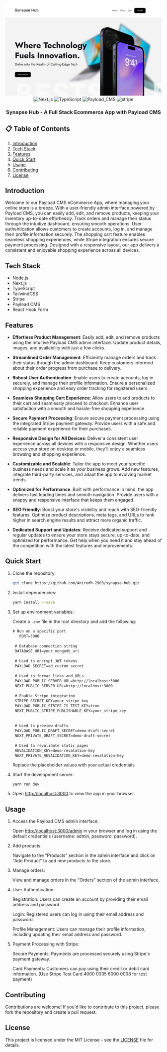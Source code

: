 <div align="center">
  <br />
    <a  >
      <img src="https://github.com/Anirudh-2903/synapse-hub/blob/main/homepage.png" alt="Project Banner">
    </a>
  <br />

  <div>
    <img src="https://img.shields.io/badge/-Next_JS_14-black?style=for-the-badge&logoColor=white&logo=nextdotjs&color=000000" alt="Next.js" />
    <img src="https://img.shields.io/badge/-TypeScript-black?style=for-the-badge&logoColor=white&logo=typescript&color=3178C6" alt="TypeScript" />
    <img src="https://img.shields.io/badge/-Payload_CMS-black?style=for-the-badge&link=https%3A%2F%2Fpayloadcms.com%2F" alt="Payload_CMS" />
    <img src="https://img.shields.io/badge/-Stripe-black?style=for-the-badge&logoColor=white&logo=stripe&color=008CDD" alt="stripe" />
  </div>

  <h3 align="center">Synapse Hub - A Full Stack Ecommerce App with Payload CMS</h3>

</div>

## 📋 <a name="table">Table of Contents</a>

1. [Introduction](#introduction)
2. [Tech Stack](#tech-stack)
3. [Features](#features)
4. [Quick Start](#quick-start)
5. [Usage](#usage)
6. [Contributing](#contributing)
7. [License](#license)


## <a name="introduction">Introduction</a>
Welcome to our Payload CMS eCommerce App, where managing your online store is a breeze. With a user-friendly admin interface powered by Payload CMS, you can easily add, edit, and remove products, keeping your inventory up-to-date effortlessly. Track orders and manage their status through the intuitive dashboard, ensuring smooth operations. User authentication allows customers to create accounts, log in, and manage their profile information securely. The shopping cart feature enables seamless shopping experiences, while Stripe integration ensures secure payment processing. Designed with a responsive layout, our app delivers a consistent and enjoyable shopping experience across all devices.


## <a name="tech-stack">Tech Stack</a>

- Node.js
- Next.js
- TypeScript
- TailwindCSS
- Stripe
- Payload CMS
- React Hook Form


## <a name="features">Features</a>

- **Effortless Product Management**: Easily add, edit, and remove products using the intuitive Payload CMS admin interface. Update product details, images, and availability with just a few clicks.

- **Streamlined Order Management**: Efficiently manage orders and track their status through the admin dashboard. Keep customers informed about their order progress from purchase to delivery.

- **Robust User Authentication**: Enable users to create accounts, log in securely, and manage their profile information. Ensure a personalized shopping experience and easy order tracking for registered users.

- **Seamless Shopping Cart Experience**: Allow users to add products to their cart and seamlessly proceed to checkout. Enhance user satisfaction with a smooth and hassle-free shopping experience.

- **Secure Payment Processing**: Ensure secure payment processing using the integrated Stripe payment gateway. Provide users with a safe and reliable payment experience for their purchases.

- **Responsive Design for All Devices**: Deliver a consistent user experience across all devices with a responsive design. Whether users access your store on desktop or mobile, they'll enjoy a seamless browsing and shopping experience.

- **Customizable and Scalable**: Tailor the app to meet your specific business needs and scale it as your business grows. Add new features, integrate third-party services, and adapt the app to evolving market trends.

- **Optimized for Performance**: Built with performance in mind, the app delivers fast loading times and smooth navigation. Provide users with a snappy and responsive interface that keeps them engaged.

- **SEO Friendly**: Boost your store's visibility and reach with SEO-friendly features. Optimize product descriptions, meta tags, and URLs to rank higher in search engine results and attract more organic traffic.

- **Dedicated Support and Updates**: Receive dedicated support and regular updates to ensure your store stays secure, up-to-date, and optimized for performance. Get help when you need it and stay ahead of the competition with the latest features and improvements.

## <a name="quick-start">Quick Start</a>

1. Clone the repository:

   ```bash
   git clone https://github.com/Anirudh-2903/synapse-hub.git
   ```

2. Install dependencies:

   ```bash
   yarn install --save
   ```

3. Set up environment variables:

   Create a `.env` file in the root directory and add the following:

   ```env
   # Run on a specific port
      PORT=3000

    # Database connection string
    DATABASE_URI=your_mongodb_uri

    # Used to encrypt JWT tokens
    PAYLOAD_SECRET=ad_custom_secret

    # Used to format links and URLs
    PAYLOAD_PUBLIC_SERVER_URL=http://localhost:3000
    NEXT_PUBLIC_SERVER_URL=http://localhost:3000

    # Enable Stripe integration
    STRIPE_SECRET_KEY=your_stripe_key
    PAYLOAD_PUBLIC_STRIPE_IS_TEST_KEY=true
    NEXT_PUBLIC_STRIPE_PUBLISHABLE_KEY=your_stripe_key


    # Used to preview drafts
    PAYLOAD_PUBLIC_DRAFT_SECRET=demo-draft-secret
    NEXT_PRIVATE_DRAFT_SECRET=demo-draft-secret

    # Used to revalidate static pages
    REVALIDATION_KEY=demo-revalation-key
    NEXT_PRIVATE_REVALIDATION_KEY=demo-revalation-key
   ```
   Replace the placeholder values with your actual credentials


4. Start the development server:

   ```bash
   yarn run dev
   ```

5. Open [http://localhost:3000](http://localhost:3000) to view the app in your browser.

## <a name="usage">Usage</a>

1. Access the Payload CMS admin interface:

   Open [http://localhost:3000/admin](http://localhost:3000/admin) in your browser and log in using the default credentials (username: admin, password: password).

2. Add products:

   Navigate to the "Products" section in the admin interface and click on "Add Product" to add new products to the store.

3. Manage orders:

   View and manage orders in the "Orders" section of the admin interface.

4. User Authentication:

    Registration: Users can create an account by providing their email address and password.

    Login: Registered users can log in using their email address and password.

    Profile Management: Users can manage their profile information, including updating their email address and password.

5. Payment Processing with Stripe:

    Secure Payments: Payments are processed securely using Stripe's payment gateway.

    Card Payments: Customers can pay using their credit or debit card information.
    (Use Stripe Test Card 4000 0035 6000 0008 for test payment)
    
## <a name="contributing">Contributing</a>

Contributions are welcome! If you'd like to contribute to this project, please fork the repository and create a pull request.

## <a name="license">License</a>

This project is licensed under the MIT License - see the [LICENSE](LICENSE) file for details.
